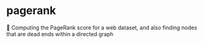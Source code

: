 # pagerank
🥇 Computing the PageRank score for a web dataset, and also finding nodes that are dead ends within a directed graph
